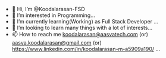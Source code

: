 - 👋 Hi, I’m @Koodalarasan-FSD
- 👀 I’m interested in Programming...
- 🌱 I’m currently learning(Working) as Full Stack Developer ...
- 💞️ I’m looking to learn many things with a lot of interests...
- 📫 How to reach me koodalarasan@aasvatech.com (or) aasva.koodalarasan@gmail.com (or) https://www.linkedin.com/in/koodalarasan-m-a5909a190/ ...

<!---
Koodalarasan-FSD/Koodalarasan-FSD is a ✨ special ✨ repository because its `README.md` (this file) appears on your GitHub profile.
You can click the Preview link to take a look at your changes.
--->
